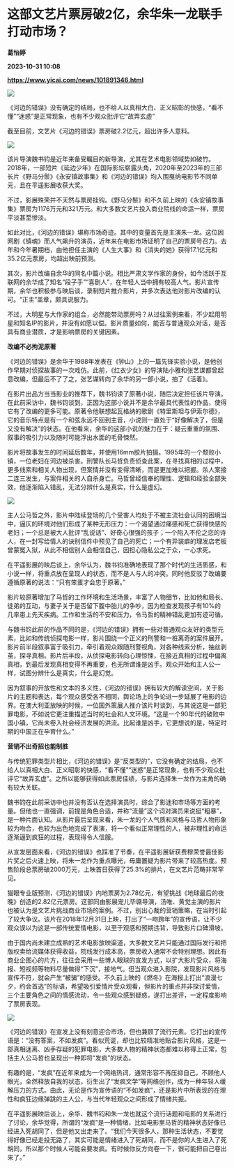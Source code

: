 # 这部文艺片票房破2亿，余华朱一龙联手打动市场？
**葛怡婷**

**2023-10-31 10:08**

**https://www.yicai.com/news/101891346.html**

![](https://imgcdn.yicai.com/uppics/slides/2023/10/56305122096fc005e1ae6a120c0a28e1.jpg)

《河边的错误》没有确定的结局，也不给人以真相大白、正义昭彰的快感，“看不懂”“迷惑”是正常现象，也有不少观众批评它“故弄玄虚”

截至目前，文艺片《河边的错误》票房破2.2亿元，超出许多人意料。

![](https://imgcdn.yicai.com/uppics/images/2023/10/663d8757878cd2724f37c6786784ca53.jpg)

该片导演魏书钧是近年来备受瞩目的新导演，尤其在艺术电影领域势如破竹。2018年，一部短片《延边少年》在国际影坛崭露头角，2020年至2023年的三部长片《野马分鬃》《永安镇故事集》和《河边的错误》均入围戛纳电影节不同单元，且在平遥影展收获大奖。

不过，影展殊荣并不天然与票房挂钩。《野马分鬃》和不久前上映的《永安镇故事集》票房为1176万元和321万元。和大多数文艺片投入商业院线的命运一样，票房平淡甚至惨淡。

如此对比，《河边的错误》堪称市场奇迹。其中的变量首先是主演朱一龙。这位因网剧《镇魂》而人气飙升的演员，近年来在电影市场证明了自己的票房号召力。去年和今年暑期档，由他担任主演的《人生大事》和《消失的她》获得17.1亿元和35.2亿元票房，均超出映前预测。

其次，影片改编自余华的同名中篇小说。相比严肃文学作家的身份，如今活跃于互联网的余华成了知名“段子手”“喜剧人”，在年轻人当中拥有较高人气。影片宣传期，余华也积极参与映后谈，录制短片推介影片，并多次表达他对影片改编的认可。“正主”盖章，颇具说服力。

不过，大明星与大作家的组合，必然能带动票房吗？从过往案例来看，不少起用明星和知名IP的影片，并没有如愿以偿。影片质量如何，能否与普通观众对话，是否具有商业潜质，才是影响票房的关键因素。

**改编不必拘泥原著**

《河边的错误》是余华于1988年发表在《钟山》上的一篇先锋实验小说，是他创作早期对侦探故事的一次戏仿。此前，《红衣少女》的导演陆小雅和张艺谋都曾起意改编，但最后不了了之，张艺谋转向了余华的另一部小说，拍了《活着》。

在影片出品方当当影业的推荐下，魏书钧读了原著小说，随后决定担任该片导演。在此前采访中，魏书钧谈到，正因为这部小说并不是余华最具代表性的作品，使得它有了改编的更多可能。原著令他联想起瓦格纳的歌剧《特里斯坦与伊索尔德》，它的音乐特点是有一个和弦永远不回到主音，小说则一直处于“好像解决了，但是又没有解决”的状态。在他看来，余华的这部小说的魅力在于：疑云重重的氛围、叙事的吸引力以及随时可能浮出水面的毛骨悚然。

影片将故事发生的时间延后数年，并使用16mm胶片拍摄。1995年的一个颓败小镇，一位老妇在河边被杀害。刑警队长马哲负责侦查此案，在寻找真相的过程中，更多线索和相关人物出现，但案情并没有变得清晰，而是更加难以把握。杀人案接二连三发生，与案件相关的人自杀身亡。马哲曾经信奉的理性、逻辑和经验全部失效，他逐渐陷入错乱，无法分辨什么是真实，什么是虚幻。

![](https://imgcdn.yicai.com/uppics/images/2023/10/1007d77ac2054fd0db92b5d207418234.jpg)

主人公马哲之外，影片中陆续登场的几个受害人均处于不被主流社会认同的困境当中，逼仄的环境对他们形成了某种无形压力：一个渴望通过痛感和死亡获得快感的老妇；一个总是被大人批评“乱说话”、好奇心很强的孩子；一个陷入不伦之恋的诗人，在一封写给情人的诀别信件中预见了自己的死亡；一个有异装癖的理发店老板曾蒙冤入狱，从此不相信别人会相信自己，因担心隐私公之于众，一心求死。

在平遥影展的映后谈上，余华认为，魏书钧准确地表现了那个时代的生活质感，和小说一样，将重点放在呈现人的状态，而不是人与人的冲突。同时他反驳了改编要遵循原著的说法：“只有笨蛋才会忠于原著。”

影片较原著增加了马哲的工作环境和生活场景，丰富了人物细节，比如他和局长、徒弟的互动，与妻子关于是否留下腹中胎儿的争吵，因为检查发现孩子有10%的几率患上先天疾病。工作和生活的不安和压力，令马哲的精神错乱更加有迹可循。

与魏书钧此前的作品不同的是，《河边的错误》拥有一些对普通观众友好的类型元素，比如和传统侦探电影一样，影片围绕一个正义的刑警和一桩离奇的案件展开。影片前半段叙事富于吸引力，牵引着观众跟随刑警视角，对各种线索分析，抽丝剥茧，探寻真相。影片后半段，从侦探电影转向心理惊悚，在接近真相的过程中偏离真相，到最后发现真相变得不再重要，也无所谓谁是凶手。观众开始和主人公一样，试图分辨什么是真实，什么是幻觉。

因为叙事的开放性和文本的多义性，《河边的错误》拥有较大的解读空间，关于影片的主题和表达，每个观众感受各不相同，舆论场上的争论进一步延展了电影的边界。在澳大利亚放映的时候，一位国外策展人推介该片时谈到，与其说这是一部犯罪电影，不如说它更注重描述当时的社会和人文环境。“这是一个90年代的破败中国小镇，它尚未卷入社会经济发展的洪流。比起谁是凶手，它更想说的是，特定时期的中国正在孕育什么。”

**营销不出奇招也能制胜**

与传统犯罪类型片相比，《河边的错误》是“反类型的”，它没有确定的结局，也不给人以真相大白、正义昭彰的快感，“看不懂”“迷惑”是正常现象，也有不少观众批评它“故弄玄虚”。之所以能够获得如此票房佳绩，与影片选择朱一龙作为主角的确有较大关联。

魏书钧在此前采访中也并没有否认在选择演员时，综合了影迷和市场等方面的考量。但他也一直强调，前提是角色合适，并称“流量”这个词对演员来说挺“粗暴”，是一种片面认知。从影片最后呈现来看，朱一龙的个人气质和风格与马哲人物形象较为吻合，也较为出色地完成了表演，将一个看似正常理性的人，被非理性的命运逐渐逼到疯狂的过程，表现得令人信服。

从宣发层面来看，《河边的错误》也踩准了节奏，在平遥影展斩获费穆荣誉最佳影片奖之后火速上映，将朱一龙作为重点曝光，毋庸置疑为影片带来了较高热度。预售阶段总票房破2000万元，上映首日获得了25.3%的排片，在文艺片范畴非常罕见。

猫眼专业版预测，《河边的错误》内地票房为2.78亿元，有望挑战《地球最后的夜晚》创造的2.82亿元票房。这部同由影展宠儿毕赣导演，汤唯、黄觉主演的影片也被认为是文艺片挑战商业市场的案例。不过，别出心裁的营销策略，在当时引起了较大争议。该片在2018年12月31日上映，打出了“一吻跨年”的宣传语，让不少观众误以为这是一部传统爱情电影，以至于观感和预期违背，导致影片口碑滑坡。

由于国内尚未建立成熟的艺术电影放映渠道，大多数文艺片只能通过国际发行和把版权卖给流媒体获得收益，院线发行成本高，票房收入通常不会特别理想。因此有商业企图心的片方，往往会采用一些博人眼球的宣发方式，以扩大影片受众，将海报、短视频等物料尽量做得“下沉”，接地气。但当观众进入影院，发现影片风格与宣传不符，就会产生“被骗”的感受。不久前上映的《燃冬》在海报上打出“浪漫七夕，约会首选”的标语，希望吸引爱情片受众观看，但影片的重点并非探讨爱情，三个主要角色之间的情感流动，令一些观众感到疑惑，遂打出差评，一定程度影响了票房表现。

![](https://imgcdn.yicai.com/uppics/images/2023/10/b517cff0a96fddf0122c47c1fe83cf18.jpg)

《河边的错误》在宣发上没有刻意迎合市场，但也兼顾了流行元素。它打出的宣传语是：“没有答案，不如发疯”。看似荒诞，却也比较精准地贴合影片风格，这是一部真相迷离、凶手存疑的犯罪电影，大多数人物的精神状态都难以称得上正常，包括主人公马哲也呈现出一种即将“发疯”的状态。

有趣的是，“发疯”在近年来成为一个网络热词，通常形容不再压抑自己，不顾他人眼光，全然释放自我的状态，衍生出了“发疯文学”等网络创作，成为一种年轻人缓解压力的方式。由此，无论是作为宣传语的“不如发疯”，还是影片中所表现的在理性和疯狂边缘弹跳的主人公，与当代年轻观众之间形成了情绪共振。

在平遥影展映后谈上，余华、魏书钧和朱一龙也就这个流行话题和电影的关系进行了讨论，余华觉得，所谓的“发疯”是一种情绪，比如电影里马哲的精神状态好像已经进入死胡同了，但是他又出走来了。“我们今天很多人，那种生活状态，不要觉得好像已经走投无路了，其实可能是情绪进入了死胡同，而不是你的人生进入了死胡同，所以那个时候人可能会要发疯。有时候你反方向卷一下，很可能把自己卷出来了。”